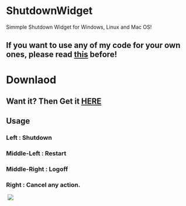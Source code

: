 # ShutdownWidget
Simmple Shutdown Widget for Windows, Linux and Mac OS!

If you want to use any of my code for your own ones, please read **[this](https://gist.github.com/LeeDJD/84728abf90213994f49cd26e15d41958#file-lee-code-policy-md)** before!
-----

# Downlaod
Want it? Then Get it **[HERE](https://github.com/LeeDJD/ShutdownWidget/releases/tag/1.0)**
-----
## Usage
### Left : Shutdown
### Middle-Left : Restart
### Middle-Right : Logoff
### Right : Cancel any action.
&nbsp;![](https://i.imgur.com/oQl7FAn.png)
